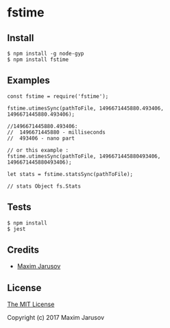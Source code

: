 # fstime

## Install
	$ npm install -g node-gyp
	$ npm install fstime

## Examples

	const fstime = require('fstime');
	
	fstime.utimesSync(pathToFile, 1496671445880.493406, 1496671445880.493406);
	
	//1496671445880.493406: 
	//	1496671445880 - milliseconds
	//	493406 - nano part
	
	// or this example :
	fstime.utimesSync(pathToFile, 1496671445880493406, 1496671445880493406);
	
	let stats = fstime.statsSync(pathToFile);
	
	// stats Object fs.Stats

## Tests

	$ npm install
	$ jest

## Credits

  - [Maxim Jarusov](http://github.com/l0gd0g)

## License

[The MIT License](http://opensource.org/licenses/MIT)

Copyright (c) 2017 Maxim Jarusov
